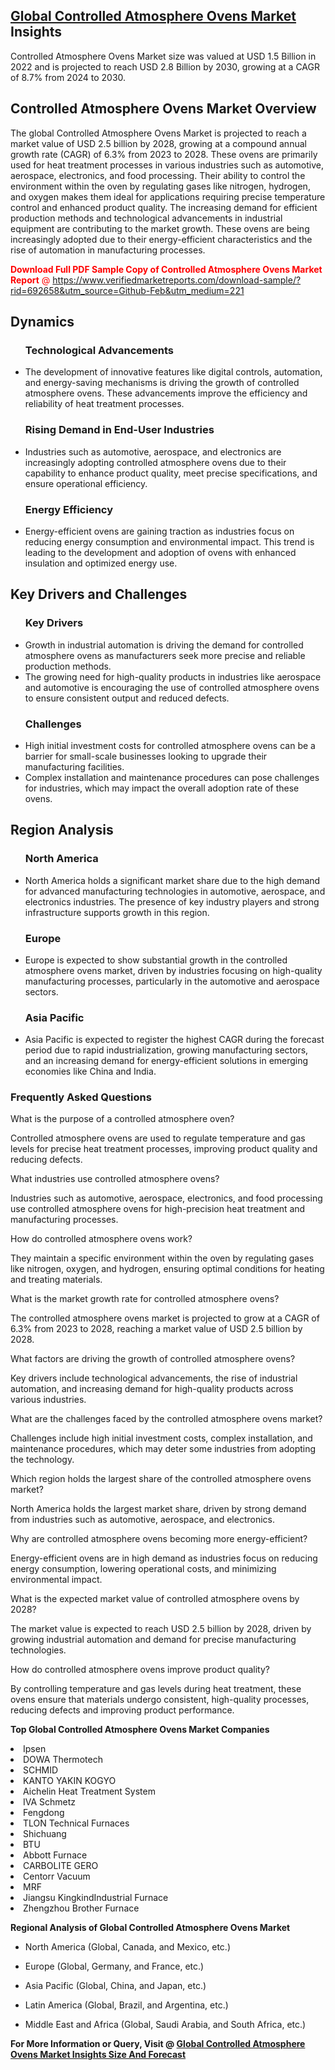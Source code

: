 <h2><a href="https://www.verifiedmarketreports.com/download-sample/?rid=692658&amp;utm_source=Github&amp;utm_medium=221" target="_blank">Global Controlled Atmosphere Ovens Market</a> Insights</h2><p>Controlled Atmosphere Ovens Market size was valued at USD 1.5 Billion in 2022 and is projected to reach USD 2.8 Billion by 2030, growing at a CAGR of 8.7% from 2024 to 2030.</p><p><h2>Controlled Atmosphere Ovens Market Overview</h2> <p>The global Controlled Atmosphere Ovens Market is projected to reach a market value of USD 2.5 billion by 2028, growing at a compound annual growth rate (CAGR) of 6.3% from 2023 to 2028. These ovens are primarily used for heat treatment processes in various industries such as automotive, aerospace, electronics, and food processing. Their ability to control the environment within the oven by regulating gases like nitrogen, hydrogen, and oxygen makes them ideal for applications requiring precise temperature control and enhanced product quality. The increasing demand for efficient production methods and technological advancements in industrial equipment are contributing to the market growth. These ovens are being increasingly adopted due to their energy-efficient characteristics and the rise of automation in manufacturing processes.</p> <p><p><span class=""><span style="color: #ff0000;"><strong>Download Full PDF Sample Copy of Controlled Atmosphere Ovens Market Report</strong> @ </span><a href="https://www.verifiedmarketreports.com/download-sample/?rid=692658&amp;utm_source=Github-Feb&amp;utm_medium=221" target="_blank">https://www.verifiedmarketreports.com/download-sample/?rid=692658&amp;utm_source=Github-Feb&amp;utm_medium=221</a></span></p></p> <h2>Dynamics</h2> <ul> <h3>Technological Advancements</h3> <li>The development of innovative features like digital controls, automation, and energy-saving mechanisms is driving the growth of controlled atmosphere ovens. These advancements improve the efficiency and reliability of heat treatment processes.</li> <h3>Rising Demand in End-User Industries</h3> <li>Industries such as automotive, aerospace, and electronics are increasingly adopting controlled atmosphere ovens due to their capability to enhance product quality, meet precise specifications, and ensure operational efficiency.</li> <h3>Energy Efficiency</h3> <li>Energy-efficient ovens are gaining traction as industries focus on reducing energy consumption and environmental impact. This trend is leading to the development and adoption of ovens with enhanced insulation and optimized energy use.</li> </ul> <h2>Key Drivers and Challenges</h2> <ul> <h3>Key Drivers</h3> <li>Growth in industrial automation is driving the demand for controlled atmosphere ovens as manufacturers seek more precise and reliable production methods.</li> <li>The growing need for high-quality products in industries like aerospace and automotive is encouraging the use of controlled atmosphere ovens to ensure consistent output and reduced defects.</li> <h3>Challenges</h3> <li>High initial investment costs for controlled atmosphere ovens can be a barrier for small-scale businesses looking to upgrade their manufacturing facilities.</li> <li>Complex installation and maintenance procedures can pose challenges for industries, which may impact the overall adoption rate of these ovens.</li> </ul> <h2>Region Analysis</h2> <ul> <h3>North America</h3> <li>North America holds a significant market share due to the high demand for advanced manufacturing technologies in automotive, aerospace, and electronics industries. The presence of key industry players and strong infrastructure supports growth in this region.</li> <h3>Europe</h3> <li>Europe is expected to show substantial growth in the controlled atmosphere ovens market, driven by industries focusing on high-quality manufacturing processes, particularly in the automotive and aerospace sectors.</li> <h3>Asia Pacific</h3> <li>Asia Pacific is expected to register the highest CAGR during the forecast period due to rapid industrialization, growing manufacturing sectors, and an increasing demand for energy-efficient solutions in emerging economies like China and India.</li> </ul> <h3>Frequently Asked Questions</h3> <p>What is the purpose of a controlled atmosphere oven?</p> <p>Controlled atmosphere ovens are used to regulate temperature and gas levels for precise heat treatment processes, improving product quality and reducing defects.</p> <p>What industries use controlled atmosphere ovens?</p> <p>Industries such as automotive, aerospace, electronics, and food processing use controlled atmosphere ovens for high-precision heat treatment and manufacturing processes.</p> <p>How do controlled atmosphere ovens work?</p> <p>They maintain a specific environment within the oven by regulating gases like nitrogen, oxygen, and hydrogen, ensuring optimal conditions for heating and treating materials.</p> <p>What is the market growth rate for controlled atmosphere ovens?</p> <p>The controlled atmosphere ovens market is projected to grow at a CAGR of 6.3% from 2023 to 2028, reaching a market value of USD 2.5 billion by 2028.</p> <p>What factors are driving the growth of controlled atmosphere ovens?</p> <p>Key drivers include technological advancements, the rise of industrial automation, and increasing demand for high-quality products across various industries.</p> <p>What are the challenges faced by the controlled atmosphere ovens market?</p> <p>Challenges include high initial investment costs, complex installation, and maintenance procedures, which may deter some industries from adopting the technology.</p> <p>Which region holds the largest share of the controlled atmosphere ovens market?</p> <p>North America holds the largest market share, driven by strong demand from industries such as automotive, aerospace, and electronics.</p> <p>Why are controlled atmosphere ovens becoming more energy-efficient?</p> <p>Energy-efficient ovens are in high demand as industries focus on reducing energy consumption, lowering operational costs, and minimizing environmental impact.</p> <p>What is the expected market value of controlled atmosphere ovens by 2028?</p> <p>The market value is expected to reach USD 2.5 billion by 2028, driven by growing industrial automation and demand for precise manufacturing technologies.</p> <p>How do controlled atmosphere ovens improve product quality?</p> <p>By controlling temperature and gas levels during heat treatment, these ovens ensure that materials undergo consistent, high-quality processes, reducing defects and improving product performance.</p> </p><p><strong>Top Global Controlled Atmosphere Ovens Market Companies</strong></p><div data-test-id=""><p><li>Ipsen</li><li> DOWA Thermotech</li><li> SCHMID</li><li> KANTO YAKIN KOGYO</li><li> Aichelin Heat Treatment System</li><li> IVA Schmetz</li><li> Fengdong</li><li> TLON Technical Furnaces</li><li> Shichuang</li><li> BTU</li><li> Abbott Furnace</li><li> CARBOLITE GERO</li><li> Centorr Vacuum</li><li> MRF</li><li> Jiangsu KingkindIndustrial Furnace</li><li> Zhengzhou Brother Furnace</li></p><div><strong>Regional Analysis of&nbsp;Global Controlled Atmosphere Ovens Market</strong></div><ul><li dir="ltr"><p dir="ltr">North America&nbsp;(Global, Canada, and Mexico, etc.)</p></li><li dir="ltr"><p dir="ltr">Europe (Global, Germany, and France, etc.)</p></li><li dir="ltr"><p dir="ltr">Asia Pacific&nbsp;(Global, China, and Japan, etc.)</p></li><li dir="ltr"><p dir="ltr">Latin America&nbsp;(Global, Brazil, and Argentina, etc.)</p></li><li dir="ltr">Middle East and Africa&nbsp;(Global, Saudi Arabia, and South Africa, etc.)</li></ul><p><strong>For More Information or Query, Visit @&nbsp;</strong><strong><a href="https://www.verifiedmarketreports.com/product/controlled-atmosphere-ovens-market/?utm_source=Github&amp;utm_medium=221" target="_blank">Global Controlled Atmosphere Ovens Market Insights Size And Forecast</a></strong></p></div>
